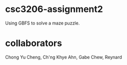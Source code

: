 # csc3206-assignment2
Using GBFS to solve a maze puzzle.

# collaborators
Chong Yu Cheng, Ch'ng Khye Ahn, Gabe Chew, Reynard
